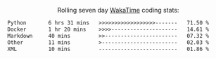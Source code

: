 <p align="center">Rolling seven day <a href='https://wakatime.com/'> WakaTime</a> coding stats:</p>
<!--START_SECTION:waka-->

```txt
Python       6 hrs 31 mins   >>>>>>>>>>>>>>>>>>-------   71.50 %
Docker       1 hr 20 mins    >>>>---------------------   14.61 %
Markdown     40 mins         >>-----------------------   07.32 %
Other        11 mins         >------------------------   02.03 %
XML          10 mins         -------------------------   01.86 %
```

<!--END_SECTION:waka-->
